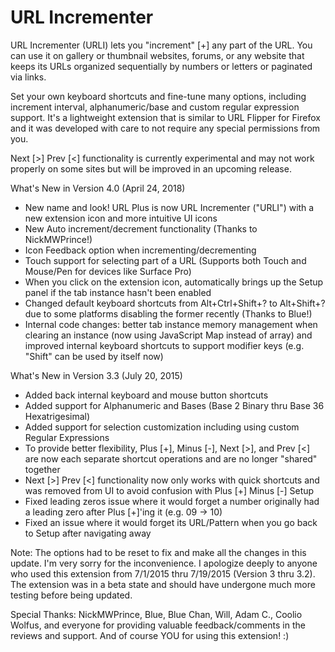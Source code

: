 # URL Incrementer

URL Incrementer (URLI) lets you "increment" [+] any part of the URL. You can use it on gallery or thumbnail websites, forums, or any website that keeps its URLs organized sequentially by numbers or letters or paginated via links.

Set your own keyboard shortcuts and fine-tune many options, including increment interval, alphanumeric/base and custom regular expression support. It's a lightweight extension that is similar to URL Flipper for Firefox and it was developed with care to not require any special permissions from you.

Next [>] Prev [<] functionality is currently experimental and may not work properly on some sites but will be improved in an upcoming release.

What's New in Version 4.0 (April 24, 2018)
- New name and look! URL Plus is now URL Incrementer ("URLI") with a new extension icon and more intuitive UI icons
- New Auto increment/decrement functionality (Thanks to NickMWPrince!)
- Icon Feedback option when incrementing/decrementing
- Touch support for selecting part of a URL (Supports both Touch and Mouse/Pen for devices like Surface Pro)
- When you click on the extension icon, automatically brings up the Setup panel if the tab instance hasn't been enabled
- Changed default keyboard shortcuts from Alt+Ctrl+Shift+? to Alt+Shift+? due to some platforms disabling the former recently (Thanks to Blue!)
- Internal code changes: better tab instance memory management when clearing an instance (now using JavaScript Map instead of array) and improved internal keyboard shortcuts to support modifier keys (e.g. "Shift" can be used by itself now)

What's New in Version 3.3 (July 20, 2015)
- Added back internal keyboard and mouse button shortcuts
- Added support for Alphanumeric and Bases (Base 2 Binary thru Base 36 Hexatrigesimal)
- Added support for selection customization including using custom Regular Expressions
- To provide better flexibility, Plus [+], Minus [-], Next [>], and Prev [<] are now each separate shortcut operations and are no longer "shared" together
- Next [>] Prev [<] functionality now only works with quick shortcuts and was removed from UI to avoid confusion with Plus [+] Minus [-] Setup
- Fixed leading zeros issue where it would forget a number originally had a leading zero after Plus [+]'ing it (e.g. 09 -> 10)
- Fixed an issue where it would forget its URL/Pattern when you go back to Setup after navigating away

Note: The options had to be reset to fix and make all the changes in this update. I'm very sorry for the inconvenience.
I apologize deeply to anyone who used this extension from 7/1/2015 thru 7/19/2015 (Version 3 thru 3.2). The extension was in a beta state and should have undergone much more testing before being updated.

Special Thanks:
NickMWPrince, Blue, Blue Chan, Will, Adam C., Coolio Wolfus, and everyone for providing valuable feedback/comments in the reviews and support.
And of course YOU for using this extension! :)